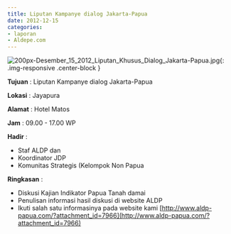 ```yaml
---
title: Liputan Kampanye dialog Jakarta-Papua
date: 2012-12-15
categories:
- laporan
- Aldepe.com
---
```

![200px-Desember_15_2012_Liputan_Khusus_Dialog_Jakarta-Papua.jpg](/uploads/200px-Desember_15_2012_Liputan_Khusus_Dialog_Jakarta-Papua.jpg){: .img-responsive .center-block }

**Tujuan** : Liputan Kampanye dialog Jakarta-Papua

**Lokasi** : Jayapura

**Alamat** : Hotel Matos

**Jam** : 09.00 - 17.00 WP

**Hadir** : 
* Staf ALDP dan
* Koordinator JDP
* Komunitas Strategis (Kelompok Non Papua

**Ringkasan** : 
* Diskusi Kajian Indikator Papua Tanah damai
* Penulisan informasi hasil diskusi di website ALDP
* Ikuti salah satu informasinya pada website kami [http://www.aldp-papua.com/?attachment_id=7966](http://www.aldp-papua.com/?attachment_id=7966)
